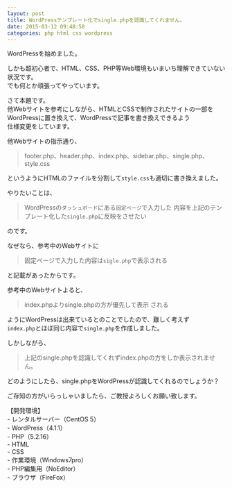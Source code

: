 ```yaml
---
layout: post
title: WordPressテンプレート化でsingle.phpを認識してくれません。
date: 2015-03-12 09:48:58
categories: php html css wordpress
---
```

<!-- {% raw %} -->
<p>WordPressを始めました。</p>

<p>しかも超初心者で、HTML、CSS、PHP等Web環境もいまいち理解できていない状況です。<br>
でも何とか頑張ってやっています。</p>

<p>さて本題です。<br>
他Webサイトを参考にしながら、HTMLとCSSで制作されたサイトの一部を<br>
WordPressに置き換えて、WordPressで記事を書き換えできるよう<br>
仕様変更をしています。</p>

<p>他Webサイトの指示通り、</p>

<blockquote>
  <p>footer.php、header.php、index.php、sidebar.php、single.php、style.css</p>
</blockquote>

<p>というようにHTMLのファイルを分割して<code>style.css</code>も適切に書き換えました。</p>

<p>やりたいことは、</p>

<blockquote>
  <p>WordPressの<code>ダッシュボード</code>にある<code>固定ページ</code>で入力した 内容を上記のテンプレート化した<code>single.php</code>に反映をさせたい</p>
</blockquote>

<p>のです。</p>

<p>なぜなら、参考中のWebサイトに</p>

<blockquote>
  <p>固定ページで入力した内容は<code>sigle.php</code>で表示される</p>
</blockquote>

<p>と記載があったからです。</p>

<p>参考中のWebサイトよると、</p>

<blockquote>
  <p>index.phpよりsingle.phpの方が優先して表示 される</p>
</blockquote>

<p>ようにWordPressは出来ているとのことでしたので、難しく考えず<br>
<code>index.php</code>とほぼ同じ内容で<code>single.php</code>を作成しました。</p>

<p>しかしながら、</p>

<blockquote>
  <p>上記のsingle.phpを認識してくれずindex.phpの方をしか表示されません。</p>
</blockquote>

<p>どのようにしたら、single.phpをWordPressが認識してくれるのでしょうか？</p>

<p>ご存知の方がいらっしゃいましたら、ご教授よろしくお願い致します。</p>

<p>【開発環境】<br>
 - レンタルサーバー（CentOS 5）<br>
 - WordPress（4.1.1）<br>
 - PHP（5.2.16）<br>
 - HTML<br>
 - CSS<br>
 - 作業環境（Windows7pro）<br>
 - PHP編集用（NoEditor）<br>
 - ブラウザ（FireFox）</p>
<!-- {% endraw %} -->
